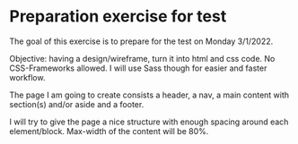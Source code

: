 # Preparation exercise for test

The goal of this exercise is to prepare for the test on Monday 3/1/2022.

Objective: having a design/wireframe, turn it into html and css code. No CSS-Frameworks allowed. I will use Sass though for easier and faster workflow.

The page I am going to create consists a header, a nav, a main content with section(s) and/or aside and a footer.

I will try to give the page a nice structure with enough spacing around each element/block. Max-width of the content will be 80%.

